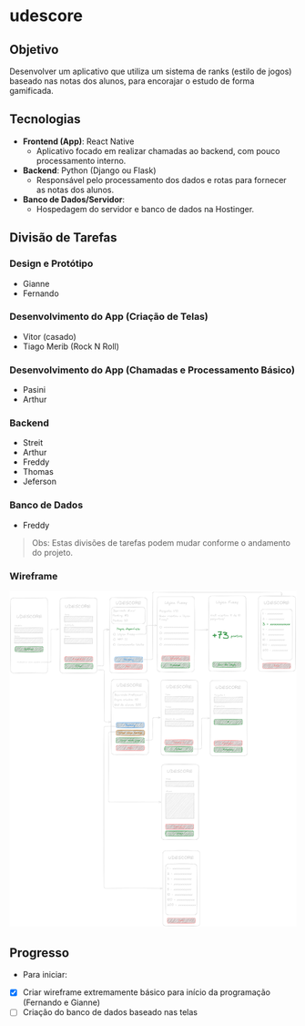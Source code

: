 # udescore

## Objetivo

Desenvolver um aplicativo que utiliza um sistema de ranks (estilo de jogos) baseado nas notas dos alunos, para encorajar o estudo de forma gamificada.

## Tecnologias

- **Frontend (App)**: React Native
  - Aplicativo focado em realizar chamadas ao backend, com pouco processamento interno.
- **Backend**: Python (Django ou Flask)
  - Responsável pelo processamento dos dados e rotas para fornecer as notas dos alunos.
- **Banco de Dados/Servidor**:
  - Hospedagem do servidor e banco de dados na Hostinger.

## Divisão de Tarefas

### Design e Protótipo

- Gianne
- Fernando

### Desenvolvimento do App (Criação de Telas)

- Vitor (casado)
- Tiago Merib (Rock N Roll)

### Desenvolvimento do App (Chamadas e Processamento Básico)

- Pasini
- Arthur

### Backend

- Streit
- Arthur
- Freddy
- Thomas
- Jeferson

### Banco de Dados

- Freddy

> Obs: Estas divisões de tarefas podem mudar conforme o andamento do projeto.

### Wireframe

![](assets/app.png)

## Progresso

- Para iniciar:

- [x] Criar wireframe extremamente básico para início da programação (Fernando e Gianne)
- [ ] Criação do banco de dados baseado nas telas
